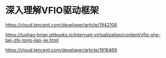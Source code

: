 # 深入理解VFIO驱动框架

https://cloud.tencent.com/developer/article/1942108

https://luohao-brian.gitbooks.io/interrupt-virtualization/content/vfio-she-bei-zhi-tong-jian-jie.html

https://cloud.tencent.com/developer/article/1816469